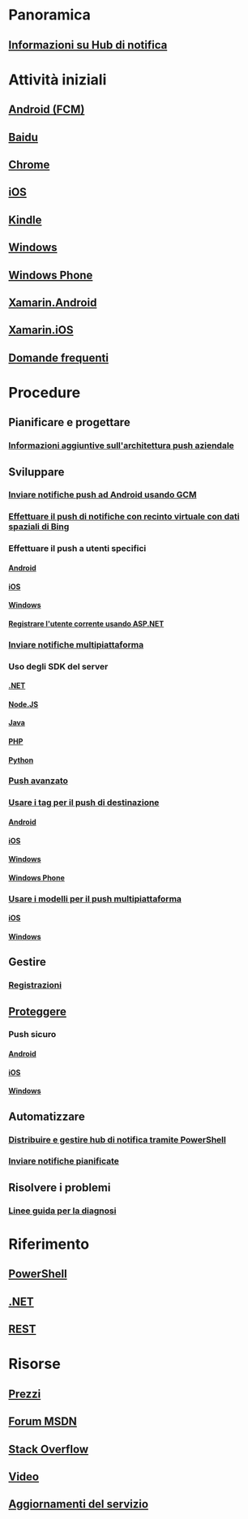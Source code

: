 # Panoramica
## [Informazioni su Hub di notifica](notification-hubs-push-notification-overview.md)
# Attività iniziali
## [Android (FCM)](notification-hubs-android-push-notification-google-fcm-get-started.md)
## [Baidu](notification-hubs-baidu-china-android-notifications-get-started.md)
## [Chrome](notification-hubs-chrome-push-notifications-get-started.md)
## [iOS](notification-hubs-ios-apple-push-notification-apns-get-started.md)
## [Kindle](notification-hubs-kindle-amazon-adm-push-notification.md)
## [Windows](notification-hubs-windows-store-dotnet-get-started-wns-push-notification.md)
## [Windows Phone](notification-hubs-windows-mobile-push-notifications-mpns.md)
## [Xamarin.Android](xamarin-notification-hubs-push-notifications-android-gcm.md)
## [Xamarin.iOS](xamarin-notification-hubs-ios-push-notification-apns-get-started.md)
## [Domande frequenti](notification-hubs-push-notification-faq.md)

# Procedure
## Pianificare e progettare
### [Informazioni aggiuntive sull'architettura push aziendale](notification-hubs-enterprise-push-notification-architecture.md)

## Sviluppare
### [Inviare notifiche push ad Android usando GCM](notification-hubs-android-push-notification-google-gcm-get-started.md)
### [Effettuare il push di notifiche con recinto virtuale con dati spaziali di Bing](notification-hubs-push-bing-spartial-data-geofencing-notification.md)
### Effettuare il push a utenti specifici
#### [Android](notification-hubs-aspnet-backend-gcm-android-push-to-user-google-notification.md)
#### [iOS](notification-hubs-aspnet-backend-ios-apple-apns-notification.md)
#### [Windows](notification-hubs-aspnet-backend-windows-dotnet-wns-notification.md)

#### [Registrare l'utente corrente usando ASP.NET](notification-hubs-ios-aspnet-register-user-from-backend-to-push-notification.md)
### [Inviare notifiche multipiattaforma](notification-hubs-aspnet-cross-platform-notification.md)
### Uso degli SDK del server
#### [.NET](https://msdn.microsoft.com/library/mt414893.aspx)
#### [Node.JS](notification-hubs-nodejs-push-notification-tutorial.md)
#### [Java](notification-hubs-java-push-notification-tutorial.md)
#### [PHP](notification-hubs-php-push-notification-tutorial.md)
#### [Python](notification-hubs-python-push-notification-tutorial.md)
### [Push avanzato](notification-hubs-aspnet-backend-ios-apple-push-notification-service-apns-rich.md)
### [Usare i tag per il push di destinazione](notification-hubs-tags-segment-push-message.md)
#### [Android](notification-hubs-aspnet-backend-android-xplat-segmented-gcm-push-notification.md)
#### [iOS](notification-hubs-ios-xplat-segmented-apns-push-notification.md)
#### [Windows](notification-hubs-windows-notification-dotnet-push-xplat-segmented-wns.md)
#### [Windows Phone](notification-hubs-windows-phone-push-xplat-segmented-mpns-notification.md)
### [Usare i modelli per il push multipiattaforma](notification-hubs-templates-cross-platform-push-messages.md)
#### [iOS](notification-hubs-ios-xplat-localized-apns-push-notification.md)
#### [Windows](notification-hubs-windows-store-dotnet-xplat-localized-wns-push-notification.md)

## Gestire
### [Registrazioni](notification-hubs-push-notification-registration-management.md)

## [Proteggere](notification-hubs-push-notification-security.md)
### Push sicuro
#### [Android](notification-hubs-aspnet-backend-android-secure-google-gcm-push-notification.md)
#### [iOS](notification-hubs-aspnet-backend-ios-push-apple-apns-secure-notification.md)
#### [Windows](notification-hubs-aspnet-backend-windows-dotnet-wns-secure-push-notification.md)

## Automatizzare
### [Distribuire e gestire hub di notifica tramite PowerShell](notification-hubs-deploy-and-manage-powershell.md)
### [Inviare notifiche pianificate](notification-hubs-send-push-notifications-scheduled.md)

## Risolvere i problemi
### [Linee guida per la diagnosi](notification-hubs-push-notification-fixer.md)

# Riferimento
## [PowerShell](/powershell/resourcemanager/azurerm.notificationhubs/v2.3.0/azurerm.notificationhubs)
## [.NET](/dotnet/api/microsoft.azure.notificationhubs)
## [REST](/rest/api/notificationhubs)

# Risorse
## [Prezzi](https://azure.microsoft.com/pricing/details/notification-hubs/)
## [Forum MSDN](https://social.msdn.microsoft.com/Forums/azure/en-US/home?forum=notificationhubs)
## [Stack Overflow](http://stackoverflow.com/questions/tagged/azure-notificationhub)
## [Video](https://azure.microsoft.com/documentation/videos/index/?services=notification-hubs)
## [Aggiornamenti del servizio](https://azure.microsoft.com/updates/?product=notification-hubs)
